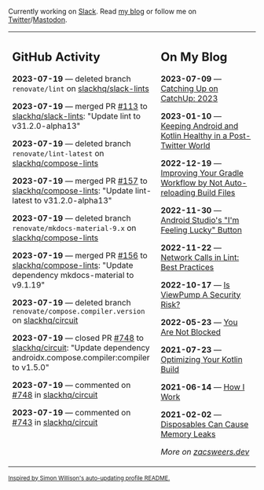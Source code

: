 Currently working on [Slack](https://slack.com/). Read [my blog](https://zacsweers.dev/) or follow me on [Twitter](https://twitter.com/ZacSweers)/[Mastodon](https://hachyderm.io/@ZacSweers).

<table><tr><td valign="top" width="60%">

## GitHub Activity
<!-- githubActivity starts -->
**2023-07-19** — deleted branch `renovate/lint` on [slackhq/slack-lints](https://github.com/slackhq/slack-lints)

**2023-07-19** — merged PR [#113](https://github.com/slackhq/slack-lints/pull/113) to [slackhq/slack-lints](https://github.com/slackhq/slack-lints): "Update lint to v31.2.0-alpha13"

**2023-07-19** — deleted branch `renovate/lint-latest` on [slackhq/compose-lints](https://github.com/slackhq/compose-lints)

**2023-07-19** — merged PR [#157](https://github.com/slackhq/compose-lints/pull/157) to [slackhq/compose-lints](https://github.com/slackhq/compose-lints): "Update lint-latest to v31.2.0-alpha13"

**2023-07-19** — deleted branch `renovate/mkdocs-material-9.x` on [slackhq/compose-lints](https://github.com/slackhq/compose-lints)

**2023-07-19** — merged PR [#156](https://github.com/slackhq/compose-lints/pull/156) to [slackhq/compose-lints](https://github.com/slackhq/compose-lints): "Update dependency mkdocs-material to v9.1.19"

**2023-07-19** — deleted branch `renovate/compose.compiler.version` on [slackhq/circuit](https://github.com/slackhq/circuit)

**2023-07-19** — closed PR [#748](https://github.com/slackhq/circuit/pull/748) to [slackhq/circuit](https://github.com/slackhq/circuit): "Update dependency androidx.compose.compiler:compiler to v1.5.0"

**2023-07-19** — commented on [#748](https://github.com/slackhq/circuit/pull/748#issuecomment-1642327191) in [slackhq/circuit](https://github.com/slackhq/circuit)

**2023-07-19** — commented on [#743](https://github.com/slackhq/circuit/issues/743#issuecomment-1641471075) in [slackhq/circuit](https://github.com/slackhq/circuit)
<!-- githubActivity ends -->
</td><td valign="top" width="40%">

## On My Blog
<!-- blog starts -->
**2023-07-09** — [Catching Up on CatchUp: 2023](https://www.zacsweers.dev/catching-up-on-catchup-2023/)

**2023-01-10** — [Keeping Android and Kotlin Healthy in a Post-Twitter World](https://www.zacsweers.dev/keeping-android-healthy/)

**2022-12-19** — [Improving Your Gradle Workflow by Not Auto-reloading Build Files](https://www.zacsweers.dev/improving-your-workflow-by-not-auto-reloading-build-files/)

**2022-11-30** — [Android Studio's "I'm Feeling Lucky" Button](https://www.zacsweers.dev/android-studios-im-feeling-lucky-button/)

**2022-11-22** — [Network Calls in Lint: Best Practices](https://www.zacsweers.dev/network-calls-in-lint-best-practices/)

**2022-10-17** — [Is ViewPump A Security Risk?](https://www.zacsweers.dev/is-viewpump-a-security-risk/)

**2022-05-23** — [You Are Not Blocked](https://www.zacsweers.dev/you-are-not-blocked/)

**2021-07-23** — [Optimizing Your Kotlin Build](https://www.zacsweers.dev/optimizing-your-kotlin-build/)

**2021-06-14** — [How I Work](https://www.zacsweers.dev/how-i-work/)

**2021-02-02** — [Disposables Can Cause Memory Leaks](https://www.zacsweers.dev/disposables-can-cause-memory-leaks/)
<!-- blog ends -->
_More on [zacsweers.dev](https://zacsweers.dev/)_
</td></tr></table>

<sub><a href="https://simonwillison.net/2020/Jul/10/self-updating-profile-readme/">Inspired by Simon Willison's auto-updating profile README.</a></sub>
